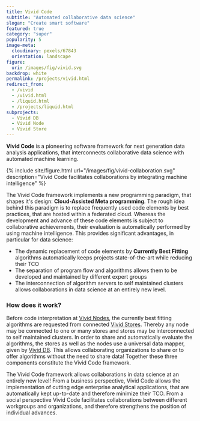 ```yaml
---
title: Vivid Code
subtitle: "Automated collaborative data science"
slogan: "Create smart software"
featured: true
category: "super"
popularity: 5
image-meta:
  cloudinary: pexels/67843
  orientation: landscape
figure:
  uri: /images/fig/vivid.svg
backdrop: white
permalink: /projects/vivid.html
redirect_from:
  - /vivid
  - /vivid.html
  - /liquid.html
  - /projects/liquid.html
subprojects:
  - Vivid DB
  - Vivid Node
  - Vivid Store
---
```


**Vivid Code** is a pioneering software framework for next generation data
analysis applications, that interconnects collaborative data science with
automated machine learning.

{% include site/figure.html url="/images/fig/vivid-collaboration.svg"
  description="Vivid Code facilitates collaborations by integrating machine
  intelligence" %}

The Vivid Code framework implements a new programming paradigm, that shapes it's
design: **Cloud-Assisted Meta programming**. The rough idea behind this paradigm
is to replace frequently used code elements by best practices, that are
hosted within a federated cloud. Whereas the development and advance of these
code elements is subject to collaborative achievements, their evaluation is
automatically performed by using machine intelligence. This provides significant
advantages, in particular for data science:

* The dynamic replacement of code elements by **Currently Best Fitting**
  algorithms automatically keeps projects state-of-the-art while reducing their
  TCO
* The separation of program flow and algorithms allows them to be developed and
  maintained by different expert groups
* The interconnection of algorithm servers to self maintained clusters allows
  collaborations in data science at an entirely new level.

### How does it work?

Before code interpretation at [Vivid Nodes](/projects/rian.html), the currently
best fitting algorithms are requested from connected [Vivid
Stores](/projects/brea.html). Thereby any node may be connected to one or many
stores and stores may be interconnected to self maintained clusters. In order to
share and automatically evaluate the algorithms, the stores as well as the nodes
use a universal data mapper, given by [Vivid DB](/projects/brea.html). This
allows collaborating organizations to share or to offer algorithms without the
need to share data! Together these three components constitute the Vivid Code
framework.

The Vivid Code framework allows collaborations in data science at an entirely
new level! From a business perspective, Vivid Code allows the implementation of
cutting edge enterprise analytical applications, that are automatically kept
up-to-date and therefore minimize their TCO. From a social perspective Vivid
Code facilitates collaborations between different workgroups and organizations,
and therefore strengthens the position of individual advances.
